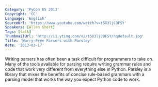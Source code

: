 ```yaml
---
Category: 'PyCon US 2013'
Copyright: 'CC'
Language: 'English'
SourceUrl: 'https://www.youtube.com/watch?v=t5X3ljCOFSY'
Speakers: [Allen Short]
Tags: [talk]
ThumbnailUrl: 'http://i1.ytimg.com/vi/t5X3ljCOFSY/hqdefault.jpg'
Title: 'Worry-Free Parsers with Parsley'
date: '2013-03-17'
---
```

Writing parsers has often been a task difficult for programmers to take on. Many of the tools available for parsing require writing grammar rules and code that work very different from everything else in Python. Parsley is a library that mixes the benefits of concise rule-based grammars with a parsing model that works the way you expect Python code to work.
